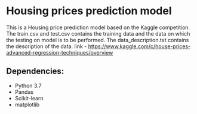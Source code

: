 # Housing prices prediction model
This is a Housing price prediction model based on the Kaggle competition.
The train.csv and test.csv contains the training data and the data on which the testing on model is to be performed.
The data_description.txt contains the description of the data.
link - https://www.kaggle.com/c/house-prices-advanced-regression-techniques/overview

## Dependencies:
* Python 3.7
* Pandas
* Scikit-learn
* matplotlib
